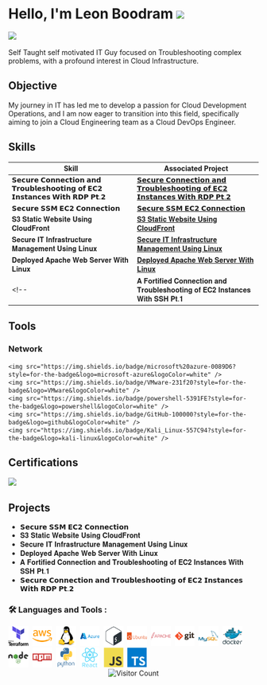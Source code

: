 <h1>
  Hello, I'm Leon Boodram
  <img src="https://media.giphy.com/media/hvRJCLFzcasrR4ia7z/giphy.gif" width="30px"/>
</h1>

<a href="https://www.linkedin.com/in/leonboodram/"><img src="https://img.shields.io/badge/-LinkedIn-0072b1?&style=for-the-badge&logo=linkedin&logoColor=white" /></a>

Self Taught self motivated IT Guy focused on Troubleshooting complex problems, with a profound interest in Cloud Infrastructure.

## Objective


My journey in IT has led me to develop a passion for Cloud Development Operations, and I am now eager to transition into this field, specifically aiming to join a Cloud Engineering team as a Cloud DevOps Engineer.

## Skills


| Skill                                           | Associated Project                                    |
| ----------------------------------------------- | ----------------------------------------------------- |
| 𝗦𝗲𝗰𝘂𝗿𝗲 𝗖𝗼𝗻𝗻𝗲𝗰𝘁𝗶𝗼𝗻 𝗮𝗻𝗱 𝗧𝗿𝗼𝘂𝗯𝗹𝗲𝘀𝗵𝗼𝗼𝘁𝗶𝗻𝗴 𝗼𝗳 𝗘𝗖𝟮 𝗜𝗻𝘀𝘁𝗮𝗻𝗰𝗲𝘀 𝗪𝗶𝘁𝗵 𝗥𝗗𝗣 𝗣𝘁.𝟮 |         <a href="https://medium.com/@leon_b./-d9607f4a2ee9">𝗦𝗲𝗰𝘂𝗿𝗲 𝗖𝗼𝗻𝗻𝗲𝗰𝘁𝗶𝗼𝗻 𝗮𝗻𝗱 𝗧𝗿𝗼𝘂𝗯𝗹𝗲𝘀𝗵𝗼𝗼𝘁𝗶𝗻𝗴 𝗼𝗳 𝗘𝗖𝟮 𝗜𝗻𝘀𝘁𝗮𝗻𝗰𝗲𝘀 𝗪𝗶𝘁𝗵 𝗥𝗗𝗣 𝗣𝘁.𝟮</a> |
| 𝗦𝗲𝗰𝘂𝗿𝗲 𝗦𝗦𝗠 𝗘𝗖𝟮 𝗖𝗼𝗻𝗻𝗲𝗰𝘁𝗶𝗼𝗻 | <a href="https://medium.com/@leon_b./-fd2c9d9720ee">𝗦𝗲𝗰𝘂𝗿𝗲 𝗦𝗦𝗠 𝗘𝗖𝟮 𝗖𝗼𝗻𝗻𝗲𝗰𝘁𝗶𝗼𝗻</a> |
| 𝐒𝟑 𝐒𝐭𝐚𝐭𝐢𝐜 𝐖𝐞𝐛𝐬𝐢𝐭𝐞 𝐔𝐬𝐢𝐧𝐠 𝐂𝐥𝐨𝐮𝐝𝐅𝐫𝐨𝐧𝐭        | <a href="https://medium.com/@leon_b./-694e71de5533">𝐒𝟑 𝐒𝐭𝐚𝐭𝐢𝐜 𝐖𝐞𝐛𝐬𝐢𝐭𝐞 𝐔𝐬𝐢𝐧𝐠 𝐂𝐥𝐨𝐮𝐝𝐅𝐫𝐨𝐧𝐭               |
| 𝐒𝐞𝐜𝐮𝐫𝐞 𝐈𝐓 𝐈𝐧𝐟𝐫𝐚𝐬𝐭𝐫𝐮𝐜𝐭𝐮𝐫𝐞 𝐌𝐚𝐧𝐚𝐠𝐞𝐦𝐞𝐧𝐭 𝐔𝐬𝐢𝐧𝐠 𝐋𝐢𝐧𝐮𝐱        | <a href="https://medium.com/@leon_b./-3481e869a901">𝐒𝐞𝐜𝐮𝐫𝐞 𝐈𝐓 𝐈𝐧𝐟𝐫𝐚𝐬𝐭𝐫𝐮𝐜𝐭𝐮𝐫𝐞 𝐌𝐚𝐧𝐚𝐠𝐞𝐦𝐞𝐧𝐭 𝐔𝐬𝐢𝐧𝐠 𝐋𝐢𝐧𝐮𝐱         |
|𝐃𝐞𝐩𝐥𝐨𝐲𝐞𝐝 𝐀𝐩𝐚𝐜𝐡𝐞 𝐖𝐞𝐛 𝐒𝐞𝐫𝐯𝐞𝐫 𝐖𝐢𝐭𝐡 𝐋𝐢𝐧𝐮𝐱                    | <a href="https://medium.com/@leon_b./-c666a249c8fa">𝐃𝐞𝐩𝐥𝐨𝐲𝐞𝐝 𝐀𝐩𝐚𝐜𝐡𝐞 𝐖𝐞𝐛 𝐒𝐞𝐫𝐯𝐞𝐫 𝐖𝐢𝐭𝐡 𝐋𝐢𝐧𝐮𝐱                  |
<!-- | 𝐀 𝐅𝐨𝐫𝐭𝐢𝐟𝐢𝐞𝐝 𝐂𝐨𝐧𝐧𝐞𝐜𝐭𝐢𝐨𝐧 𝐚𝐧𝐝 𝐓𝐫𝐨𝐮𝐛𝐥𝐞𝐬𝐡𝐨𝐨𝐭𝐢𝐧𝐠 𝐨𝐟 𝐄𝐂𝟐 𝐈𝐧𝐬𝐭𝐚𝐧𝐜𝐞𝐬 𝐖𝐢𝐭𝐡 𝐒𝐒𝐇 𝐏𝐭.𝟏  | <a href="https://medium.com/@leon_b./-2477b6fc91b0">𝐀 𝐅𝐨𝐫𝐭𝐢𝐟𝐢𝐞𝐝 𝐂𝐨𝐧𝐧𝐞𝐜𝐭𝐢𝐨𝐧 𝐚𝐧𝐝 𝐓𝐫𝐨𝐮𝐛𝐥𝐞𝐬𝐡𝐨𝐨𝐭𝐢𝐧𝐠 𝐨𝐟 𝐄𝐂𝟐 𝐈𝐧𝐬𝐭𝐚𝐧𝐜𝐞𝐬 𝐖𝐢𝐭𝐡 𝐒𝐒𝐇 𝐏𝐭.𝟏        | -->

### 

## Tools
 
### Network

<div>
    
    <img src="https://img.shields.io/badge/microsoft%20azure-0089D6?style=for-the-badge&logo=microsoft-azure&logoColor=white" />
    <img src="https://img.shields.io/badge/VMware-231f20?style=for-the-badge&logo=VMware&logoColor=white" />
    <img src="https://img.shields.io/badge/powershell-5391FE?style=for-the-badge&logo=powershell&logoColor=white" />
    <img src="https://img.shields.io/badge/GitHub-100000?style=for-the-badge&logo=github&logoColor=white" />
    <img src="https://img.shields.io/badge/Kali_Linux-557C94?style=for-the-badge&logo=kali-linux&logoColor=white" />
</div>



## Certifications

<div>
<img src="https://img.shields.io/badge/-Security%2B-FF0000?&style=for-the-badge&logo=CompTIA&logoColor=white" />
</div>

## Projects

- 𝗦𝗲𝗰𝘂𝗿𝗲 𝗦𝗦𝗠 𝗘𝗖𝟮 𝗖𝗼𝗻𝗻𝗲𝗰𝘁𝗶𝗼𝗻
- 𝐒𝟑 𝐒𝐭𝐚𝐭𝐢𝐜 𝐖𝐞𝐛𝐬𝐢𝐭𝐞 𝐔𝐬𝐢𝐧𝐠 𝐂𝐥𝐨𝐮𝐝𝐅𝐫𝐨𝐧𝐭
- 𝐒𝐞𝐜𝐮𝐫𝐞 𝐈𝐓 𝐈𝐧𝐟𝐫𝐚𝐬𝐭𝐫𝐮𝐜𝐭𝐮𝐫𝐞 𝐌𝐚𝐧𝐚𝐠𝐞𝐦𝐞𝐧𝐭 𝐔𝐬𝐢𝐧𝐠 𝐋𝐢𝐧𝐮𝐱 
- 𝐃𝐞𝐩𝐥𝐨𝐲𝐞𝐝 𝐀𝐩𝐚𝐜𝐡𝐞 𝐖𝐞𝐛 𝐒𝐞𝐫𝐯𝐞𝐫 𝐖𝐢𝐭𝐡 𝐋𝐢𝐧𝐮𝐱
- 𝐀 𝐅𝐨𝐫𝐭𝐢𝐟𝐢𝐞𝐝 𝐂𝐨𝐧𝐧𝐞𝐜𝐭𝐢𝐨𝐧 𝐚𝐧𝐝 𝐓𝐫𝐨𝐮𝐛𝐥𝐞𝐬𝐡𝐨𝐨𝐭𝐢𝐧𝐠 𝐨𝐟 𝐄𝐂𝟐 𝐈𝐧𝐬𝐭𝐚𝐧𝐜𝐞𝐬 𝐖𝐢𝐭𝐡 𝐒𝐒𝐇 𝐏𝐭.𝟏
- 𝗦𝗲𝗰𝘂𝗿𝗲 𝗖𝗼𝗻𝗻𝗲𝗰𝘁𝗶𝗼𝗻 𝗮𝗻𝗱 𝗧𝗿𝗼𝘂𝗯𝗹𝗲𝘀𝗵𝗼𝗼𝘁𝗶𝗻𝗴 𝗼𝗳 𝗘𝗖𝟮 𝗜𝗻𝘀𝘁𝗮𝗻𝗰𝗲𝘀 𝗪𝗶𝘁𝗵 𝗥𝗗𝗣 𝗣𝘁.𝟮


### :hammer_and_wrench: Languages and Tools :
<div>
  <img src="https://raw.githubusercontent.com/devicons/devicon/1119b9f84c0290e0f0b38982099a2bd027a48bf1/icons/terraform/terraform-original-wordmark.svg" title="Terraform" alt="Terraform" width="40" height="40"/>&nbsp;
  <img src="https://github.com/devicons/devicon/blob/master/icons/amazonwebservices/amazonwebservices-plain-wordmark.svg" title="AWS" alt="AWS" width="40" height="40"/>&nbsp;
  <img src="https://raw.githubusercontent.com/devicons/devicon/1119b9f84c0290e0f0b38982099a2bd027a48bf1/icons/linux/linux-original.svg" title="Linux" alt="Linux" width="40" height="40"/>&nbsp;
  <img src="https://raw.githubusercontent.com/devicons/devicon/1119b9f84c0290e0f0b38982099a2bd027a48bf1/icons/azure/azure-original-wordmark.svg" title="Azure" alt="Azure" width="40" height="40"/>&nbsp;
  <img src="https://raw.githubusercontent.com/devicons/devicon/1119b9f84c0290e0f0b38982099a2bd027a48bf1/icons/bash/bash-original.svg" title="Bash" alt="Bash" width="40" height="40"/>&nbsp;
  <img src="https://raw.githubusercontent.com/devicons/devicon/1119b9f84c0290e0f0b38982099a2bd027a48bf1/icons/ubuntu/ubuntu-plain-wordmark.svg" title="Ubuntu" alt="Ubuntu" width="40" height="40"/>&nbsp;
  <img src="https://raw.githubusercontent.com/devicons/devicon/1119b9f84c0290e0f0b38982099a2bd027a48bf1/icons/apache/apache-line-wordmark.svg" title="Apache" alt="Apache" width="40" height="40"/>&nbsp;
  <img src="https://github.com/devicons/devicon/blob/master/icons/git/git-original-wordmark.svg" title="Git" **alt="Git" width="40" height="40"/>&nbsp;
  <img src="https://github.com/devicons/devicon/blob/master/icons/mysql/mysql-original-wordmark.svg" title="MySQL"  alt="MySQL" width="40" height="40"/>&nbsp;
  <img src="https://raw.githubusercontent.com/devicons/devicon/1119b9f84c0290e0f0b38982099a2bd027a48bf1/icons/docker/docker-original-wordmark.svg" title="Docker" alt="Docker" width="40" height="40"/>&nbsp;
  <img src="https://raw.githubusercontent.com/devicons/devicon/1119b9f84c0290e0f0b38982099a2bd027a48bf1/icons/nodejs/nodejs-original-wordmark.svg" title="Nodejs" **alt="Nodejs" width="40" height="40"/>&nbsp;
  <img src="https://raw.githubusercontent.com/devicons/devicon/1119b9f84c0290e0f0b38982099a2bd027a48bf1/icons/npm/npm-original-wordmark.svg" title="npm" **alt="npm" width="40" height="40"/>&nbsp;
  <img src="https://raw.githubusercontent.com/devicons/devicon/1119b9f84c0290e0f0b38982099a2bd027a48bf1/icons/python/python-original-wordmark.svg" title="Python" alt="Python" width="40" height="40"/>&nbsp;
  <img src="https://github.com/devicons/devicon/blob/master/icons/react/react-original-wordmark.svg" title="React" alt="React" width="40" height="40"/>&nbsp;
  <img src="https://github.com/devicons/devicon/blob/master/icons/javascript/javascript-original.svg" title="JavaScript" alt="JavaScript" width="40" height="40"/>&nbsp;
  <img src="https://raw.githubusercontent.com/devicons/devicon/1119b9f84c0290e0f0b38982099a2bd027a48bf1/icons/typescript/typescript-original.svg" title="TypeScript" alt="TypeScript" width="40" height="40"/>&nbsp;
</div>

<div align="center">
<img src="https://komarev.com/ghpvc/?username=LeonTheLion22&style=for-the-badge&color=blue" alt="Visitor Count" />
</div>
